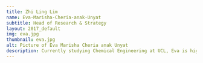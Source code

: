 ```yaml
---
title: Zhi Ling Lim
name: Eva-Marisha-Cheria-anak-Unyat
subtitle: Head of Research & Strategy
layout: 2017_default
img: eva.jpg
thumbnail: eva.jpg
alt: Picture of Eva Marisha Cheria anak Unyat
description: Currently studying Chemical Engineering at UCL, Eva is highly dedicated to every jobs that she is involved with. This former Events Coordinator of UCL Engineers Without Borders has wealth of experience in leadership and events planning, thus efficiency can be expected from her as Head of Operations. She has the aspiration to encourage more intellectual discussion regarding STEM related issues among Malaysian youths.
---
```

